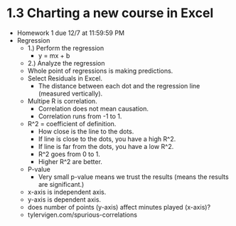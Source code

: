 # 1.3 Charting a new course in Excel

* Homework 1 due 12/7 at 11:59:59 PM
* Regression
  * 1.) Perform the regression
    * y = mx + b
  * 2.) Analyze the regression
  * Whole point of regressions is making predictions.
  * Select Residuals in Excel.
    * The distance between each dot and the regression line (measured vertically).
  * Multipe R is correlation.
    * Correlation does not mean causation.
    * Correlation runs from -1 to 1.
  * R^2 = coefficient of definition.
    * How close is the line to the dots.
    * If line is close to the dots, you have a high R^2.
    * If line is far from the dots, you have a low R^2.
    * R^2 goes from 0 to 1.
    * Higher R^2 are better.
  * P-value
    * Very small p-value means we trust the results (means the results are significant.)
  * x-axis  is independent axis.
  * y-axis is dependent axis.
  * does number of points (y-axis) affect minutes played (x-axis)?
  * tylervigen.com/spurious-correlations